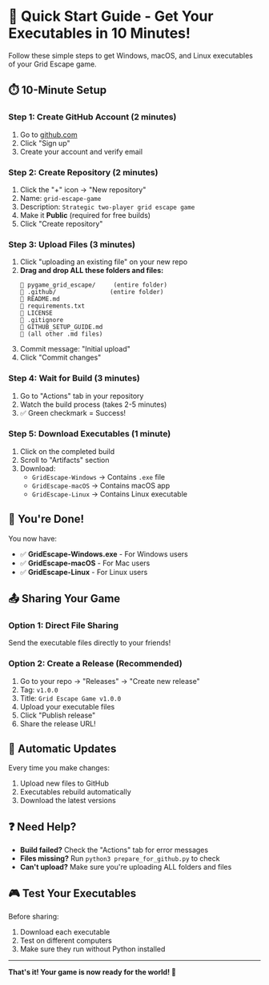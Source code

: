 # 🚀 Quick Start Guide - Get Your Executables in 10 Minutes!

Follow these simple steps to get Windows, macOS, and Linux executables of your Grid Escape game.

## ⏱️ 10-Minute Setup

### Step 1: Create GitHub Account (2 minutes)
1. Go to [github.com](https://github.com)
2. Click "Sign up" 
3. Create your account and verify email

### Step 2: Create Repository (2 minutes)
1. Click the "+" icon → "New repository"
2. Name: `grid-escape-game`
3. Description: `Strategic two-player grid escape game`
4. Make it **Public** (required for free builds)
5. Click "Create repository"

### Step 3: Upload Files (3 minutes)
1. Click "uploading an existing file" on your new repo
2. **Drag and drop ALL these folders and files:**
   ```
   📁 pygame_grid_escape/     (entire folder)
   📁 .github/               (entire folder)
   📄 README.md
   📄 requirements.txt
   📄 LICENSE
   📄 .gitignore
   📄 GITHUB_SETUP_GUIDE.md
   📄 (all other .md files)
   ```
3. Commit message: "Initial upload"
4. Click "Commit changes"

### Step 4: Wait for Build (3 minutes)
1. Go to "Actions" tab in your repository
2. Watch the build process (takes 2-5 minutes)
3. ✅ Green checkmark = Success!

### Step 5: Download Executables (1 minute)
1. Click on the completed build
2. Scroll to "Artifacts" section
3. Download:
   - `GridEscape-Windows` → Contains `.exe` file
   - `GridEscape-macOS` → Contains macOS app
   - `GridEscape-Linux` → Contains Linux executable

## 🎉 You're Done!

You now have:
- ✅ **GridEscape-Windows.exe** - For Windows users
- ✅ **GridEscape-macOS** - For Mac users  
- ✅ **GridEscape-Linux** - For Linux users

## 📤 Sharing Your Game

### Option 1: Direct File Sharing
Send the executable files directly to your friends!

### Option 2: Create a Release (Recommended)
1. Go to your repo → "Releases" → "Create new release"
2. Tag: `v1.0.0`
3. Title: `Grid Escape Game v1.0.0`
4. Upload your executable files
5. Click "Publish release"
6. Share the release URL!

## 🔄 Automatic Updates

Every time you make changes:
1. Upload new files to GitHub
2. Executables rebuild automatically
3. Download the latest versions

## ❓ Need Help?

- **Build failed?** Check the "Actions" tab for error messages
- **Files missing?** Run `python3 prepare_for_github.py` to check
- **Can't upload?** Make sure you're uploading ALL folders and files

## 🎮 Test Your Executables

Before sharing:
1. Download each executable
2. Test on different computers
3. Make sure they run without Python installed

---

**That's it! Your game is now ready for the world! 🌟**